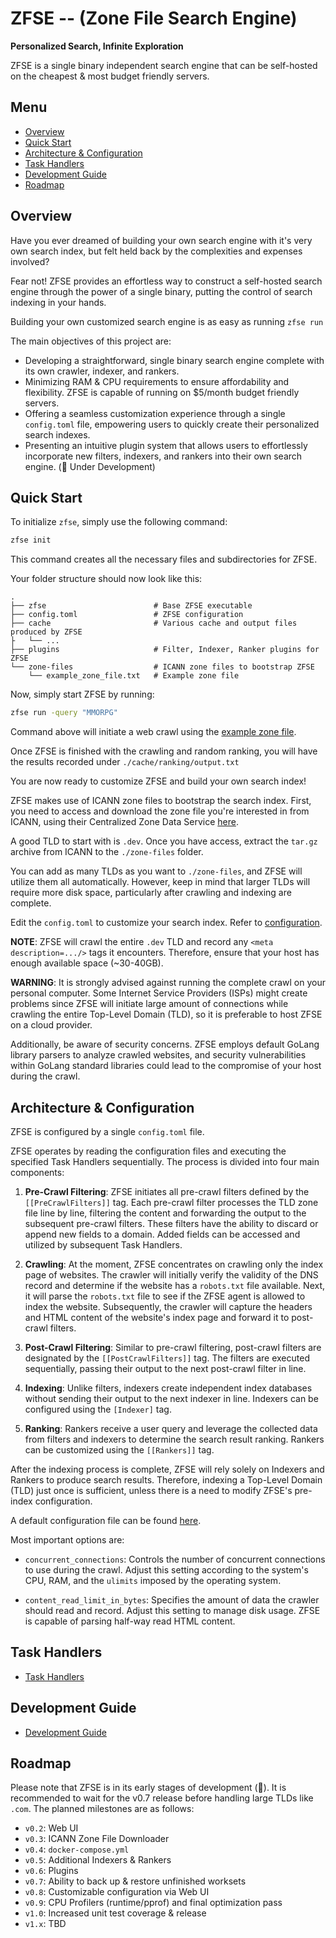 # **ZFSE** -- (Zone File Search Engine)

**Personalized Search, Infinite Exploration**

ZFSE is a single binary independent search engine that can be self-hosted on the cheapest & most budget friendly
servers.

## Menu

- [Overview](#overview)
- [Quick Start](#quick-start)
- [Architecture & Configuration](#architecture--configuration)
- [Task Handlers](#task-handlers)
- [Development Guide](#development-guide)
- [Roadmap](#roadmap)

## Overview

Have you ever dreamed of building your own search engine with it's very own search index, but felt held back by the
complexities and expenses involved?

Fear not! ZFSE provides an effortless way to construct a self-hosted search engine through the power of a single binary,
putting the control of search indexing in your hands.

Building your own customized search engine is as easy as running `zfse run`

The main objectives of this project are:

- Developing a straightforward, single binary search engine complete with its own crawler, indexer, and rankers.
- Minimizing RAM & CPU requirements to ensure affordability and flexibility. ZFSE is capable of running on $5/month
  budget friendly servers.
- Offering a seamless customization experience through a single `config.toml` file, empowering users to quickly create
  their personalized search indexes.
- Presenting an intuitive plugin system that allows users to effortlessly incorporate new filters, indexers, and rankers
  into their own search engine. (🚧 Under Development)

## Quick Start

To initialize `zfse`, simply use the following command:

```bash
zfse init
```

This command creates all the necessary files and subdirectories for ZFSE.

Your folder structure should now look like this:

    .
    ├── zfse                        # Base ZFSE executable
    ├── config.toml                 # ZFSE configuration
    ├── cache                       # Various cache and output files produced by ZFSE
    ├   └── ...
    ├── plugins                     # Filter, Indexer, Ranker plugins for ZFSE
    └── zone-files                  # ICANN zone files to bootstrap ZFSE
        └── example_zone_file.txt   # Example zone file

Now, simply start ZFSE by running:

```bash
zfse run -query "MMORPG"
```

Command above will initiate a web crawl using the [example zone file](data/zone_files/example_zone_file.txt).

Once ZFSE is finished with the crawling and random ranking, you will have the results recorded
under `./cache/ranking/output.txt`

You are now ready to customize ZFSE and build your own search index!

ZFSE makes use of ICANN zone files to bootstrap the search index. First, you need to access and download the zone file
you're interested in from ICANN, using their Centralized Zone Data Service [here](https://czds.icann.org/home).

A good TLD to start with is `.dev`. Once you have access, extract the `tar.gz` archive from ICANN to the `./zone-files`
folder.

You can add as many TLDs as you want to `./zone-files`, and ZFSE will utilize them all automatically. However, keep in
mind that larger TLDs will require more disk space, particularly after crawling and indexing are complete.

Edit the `config.toml` to customize your search index. Refer to [configuration](#configuration).

**NOTE**: ZFSE will crawl the entire `.dev` TLD and record any `<meta description=.../>` tags it encounters. Therefore,
ensure that your host has enough available space (~30-40GB).

**WARNING**: It is strongly advised against running the complete crawl on your personal computer. Some Internet Service
Providers (ISPs) might create problems since ZFSE will initiate large amount of connections while crawling the entire
Top-Level Domain (TLD), so it is preferable to host ZFSE on a cloud provider.

Additionally, be aware of security concerns. ZFSE employs default GoLang library parsers to analyze crawled websites,
and security vulnerabilities within GoLang standard libraries could lead to the compromise of your host during the
crawl.

## Architecture & Configuration

ZFSE is configured by a single `config.toml` file.

ZFSE operates by reading the configuration files and executing the specified Task Handlers sequentially. The process is
divided into four main components:

1. **Pre-Crawl Filtering**: ZFSE initiates all pre-crawl filters defined by the `[[PreCrawlFilters]]` tag. Each
   pre-crawl filter processes the TLD zone file line by line, filtering the content and forwarding the output to the
   subsequent pre-crawl filters. These filters have the ability to discard or append new fields to a domain. Added
   fields can be accessed and utilized by subsequent Task Handlers.


2. **Crawling**: At the moment, ZFSE concentrates on crawling only the index page of websites. The crawler will
   initially verify the validity of the DNS record and determine if the website has a `robots.txt` file available. Next,
   it will parse the `robots.txt` file to see if the ZFSE agent is allowed to index the website. Subsequently, the
   crawler will capture the headers and HTML content of the website's index page and forward it to post-crawl filters.


3. **Post-Crawl Filtering**: Similar to pre-crawl filtering, post-crawl filters are designated by
   the `[[PostCrawlFilters]]` tag. The filters are executed sequentially, passing their output to the next post-crawl
   filter in line.


4. **Indexing**: Unlike filters, indexers create independent index databases without sending their output to the next
   indexer in line. Indexers can be configured using the `[Indexer]` tag.


5. **Ranking**: Rankers receive a user query and leverage the collected data from filters and indexers to determine the
   search result ranking. Rankers can be customized using the `[[Rankers]]` tag.

After the indexing process is complete, ZFSE will rely solely on Indexers and Rankers to produce search results.
Therefore, indexing a Top-Level Domain (TLD) just once is sufficient, unless there is a need to modify ZFSE's pre-index
configuration.

A default configuration file can be found [here](data/config/config.toml).

Most important options are:

- `concurrent_connections`: Controls the number of concurrent connections to use during the crawl. Adjust this setting
  according to the system's CPU, RAM, and the `ulimits` imposed by the operating system.

- `content_read_limit_in_bytes`: Specifies the amount of data the crawler should read and record. Adjust this setting to
  manage disk usage. ZFSE is capable of parsing half-way read HTML content.

## Task Handlers

* [Task Handlers](docs/task_handlers.md)

## Development Guide

* [Development Guide](docs/development.md)

## Roadmap

Please note that ZFSE is in its early stages of development (🚧). It is recommended to wait for the v0.7 release before
handling large TLDs like `.com`. The planned milestones are as follows:

- `v0.2`: Web UI
- `v0.3`: ICANN Zone File Downloader
- `v0.4`: `docker-compose.yml`
- `v0.5`: Additional Indexers & Rankers
- `v0.6`: Plugins
- `v0.7`: Ability to back up & restore unfinished worksets
- `v0.8`: Customizable configuration via Web UI
- `v0.9`: CPU Profilers (runtime/pprof) and final optimization pass
- `v1.0`: Increased unit test coverage & release
- `v1.x`: TBD
